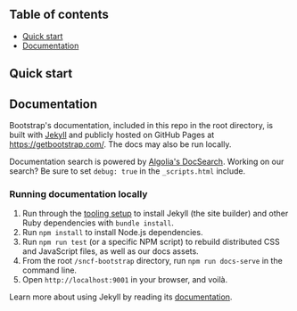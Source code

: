 ## Table of contents

- [Quick start](#quick-start)
- [Documentation](#documentation)

## Quick start


## Documentation

Bootstrap's documentation, included in this repo in the root directory, is built with [Jekyll](https://jekyllrb.com/) and publicly hosted on GitHub Pages at <https://getbootstrap.com/>. The docs may also be run locally.

Documentation search is powered by [Algolia's DocSearch](https://community.algolia.com/docsearch/). Working on our search? Be sure to set `debug: true` in the `_scripts.html` include.

### Running documentation locally

1. Run through the [tooling setup](https://getbootstrap.com/docs/4.0/getting-started/build-tools/#tooling-setup) to install Jekyll (the site builder) and other Ruby dependencies with `bundle install`.
2. Run `npm install` to install Node.js dependencies.
3. Run `npm run test` (or a specific NPM script) to rebuild distributed CSS and JavaScript files, as well as our docs assets.
4. From the root `/sncf-bootstrap` directory, run `npm run docs-serve` in the command line.
5. Open `http://localhost:9001` in your browser, and voilà.

Learn more about using Jekyll by reading its [documentation](https://jekyllrb.com/docs/home/).
